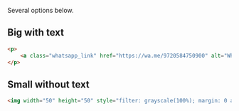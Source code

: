 Several options below.

## Big with text

```html
<p>
    <a class="whatsapp_link" href="https://wa.me/9720584750900" alt="Whatsapp link"><span class="whatsapp_text">Whatsapp Call </span><img class="whatsapp_icon" src="https://upload.wikimedia.org/wikipedia/commons/thumb/6/6b/WhatsApp.svg/1024px-WhatsApp.svg.png">&nbsp;</a>
</p>
```

## Small without text

```html
<img width="50" height="50" style="filter: grayscale(100%); margin: 0 auto 0;" src="https://upload.wikimedia.org/wikipedia/commons/thumb/6/6b/WhatsApp.svg/1024px-WhatsApp.svg.png"></img>
```
